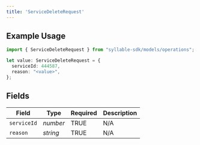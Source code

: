 ```yaml
---
title: 'ServiceDeleteRequest'
---
```


## Example Usage

```typescript
import { ServiceDeleteRequest } from "syllable-sdk/models/operations";

let value: ServiceDeleteRequest = {
  serviceId: 444587,
  reason: "<value>",
};
```

## Fields

| Field              | Type               | Required           | Description        |
| ------------------ | ------------------ | ------------------ | ------------------ |
| `serviceId`        | *number*           | TRUE | N/A                |
| `reason`           | *string*           | TRUE | N/A                |